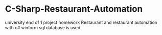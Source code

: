# C-Sharp-Restaurant-Automation

university end of 1 project homework
Restaurant and restaurant automation with c# winform
sql database is used
